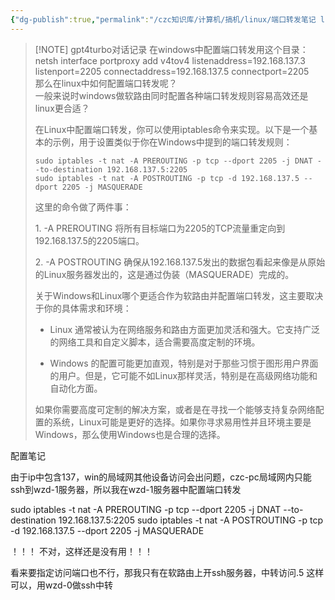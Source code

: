 ```yaml
---
{"dg-publish":true,"permalink":"/czc知识库/计算机/搞机/linux/端口转发笔记 linux/","dgPassFrontmatter":true,"created":"2024-11-05T17:46:15.091+08:00","updated":"2024-12-08T11:41:18.583+08:00"}
---
```




> [!NOTE] gpt4turbo对话记录
> 在windows中配置端口转发用这个目录：  
> netsh interface portproxy add v4tov4 listenaddress=192.168.137.3 listenport=2205 connectaddress=192.168.137.5 connectport=2205  
> 那么在linux中如何配置端口转发呢？  
> 一般来说时windows做软路由同时配置各种端口转发规则容易高效还是linux更合适？
> 
> 在Linux中配置端口转发，你可以使用iptables命令来实现。以下是一个基本的示例，用于设置类似于你在Windows中提到的端口转发规则：
> ```
> sudo iptables -t nat -A PREROUTING -p tcp --dport 2205 -j DNAT --to-destination 192.168.137.5:2205
> sudo iptables -t nat -A POSTROUTING -p tcp -d 192.168.137.5 --dport 2205 -j MASQUERADE
> ```
> 这里的命令做了两件事：
> 
> 1. -A PREROUTING 将所有目标端口为2205的TCP流量重定向到192.168.137.5的2205端口。
> 
> 2. -A POSTROUTING 确保从192.168.137.5发出的数据包看起来像是从原始的Linux服务器发出的，这是通过伪装（MASQUERADE）完成的。
> 
> 关于Windows和Linux哪个更适合作为软路由并配置端口转发，这主要取决于你的具体需求和环境：
> 
> - Linux 通常被认为在网络服务和路由方面更加灵活和强大。它支持广泛的网络工具和自定义脚本，适合需要高度定制的环境。
> 
> - Windows 的配置可能更加直观，特别是对于那些习惯于图形用户界面的用户。但是，它可能不如Linux那样灵活，特别是在高级网络功能和自动化方面。
> 
> 如果你需要高度可定制的解决方案，或者是在寻找一个能够支持复杂网络配置的系统，Linux可能是更好的选择。如果你寻求易用性并且环境主要是Windows，那么使用Windows也是合理的选择。


配置笔记

由于ip中包含137，win的局域网其他设备访问会出问题，czc-pc局域网内只能ssh到wzd-1服务器，所以我在wzd-1服务器中配置端口转发

sudo iptables -t nat -A PREROUTING -p tcp --dport 2205 -j DNAT --to-destination 192.168.137.5:2205
sudo iptables -t nat -A POSTROUTING -p tcp -d 192.168.137.5 --dport 2205 -j MASQUERADE

！！！
不对，这样还是没有用！！！

看来要指定访问端口也不行，那我只有在软路由上开ssh服务器，中转访问.5
这样可以，用wzd-0做ssh中转